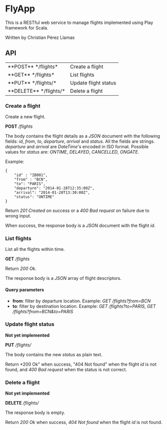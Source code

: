 # FlyApp

This is a RESTful web service to manage flights implemented using Play framework for Scala.

Written by Christian Pérez Llamas

## API

<table>
    <tr>
        <td>**POST** */flights*</td>
        <td>Create a flight</td>
    </tr>
    <tr>
        <td>**GET** */flights*</td>
        <td>List flights</td>
    </tr>
    <tr>
        <td>**PUT** */flights/<id>*</td>
        <td>Update flight status</td>
    </tr>
    <tr>
        <td>**DELETE** */flights/<id>*</td>
        <td>Delete a flight</td>
    </tr>
</table>

### Create a flight

Create a new flight.

**POST** */flights*

The body contains the flight details as a *JSON* document with the following fields: *id*, *from*, *to*, *departure*, *arrival* and *status*.
All the fields are strings. *departure* and *arrival* are *DateTime*'s encoded in ISO format. Possible values for *status* are:
*ONTIME*, *DELAYED*, *CANCELLED*, *ONGATE*.

Example:

    {
        "id" : "IB001",
        "from" : "BCN",
        "to": "PARIS",
        "departure": "2014-01-28T12:35:00Z",
        "arrival": "2014-01-28T13:30:00Z",
        "status": "ONTIME"
    }

Return *201 Created* on success or a *400 Bad request* on failure due to wrong input.

When success, the response body is a *JSON* document with the flight *id*.

### List flights

List all the flights within time.

**GET** */flights*

Return *200 Ok*.

The response body is a *JSON* array of flight descriptors.

#### Query parameters

* **from**: filter by departure location. Example: *GET /flights?from=BCN*
* **to**: filter by destination location. Example: *GET /flights?to=PARIS*, *GET /flights?from=BCN\&to=PARIS*

### Update flight status

**Not yet implemented**

**PUT** */flights/<id>*

The body contains the new *status* as plain text.

Return *200 Ok" when success, "404 Not found" when the flight *id* is not found, and *400 Bad request* when the status is not correct.

### Delete a flight

**Not yet implemented**

**DELETE** */flights/<id>*

The response body is empty.

Return *200 Ok* when success, *404 Not found* when the flight *id* is not found.